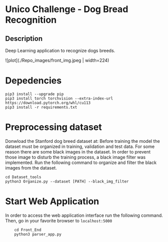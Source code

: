 # Unico Challenge  - Dog Bread Recognition 

## Description

Deep Learning application to recognize dogs breeds. <br/>

![plot](./Repo_images/front_img.jpeg | width=224)

# Depedencies
```
pip3 install --upgrade pip
pip3 install torch torchvision --extra-index-url https://download.pytorch.org/whl/cu113
pip3 install -r requirements.txt
```

# Preprocessing dataset
Donwload the Stanford dog breed dataset at: 
Before training the model the dataset must be organized in training, validation and test data. For some reason there are some black images in the dataset. In order to prevent those image to disturb the training process, a black image filter was implemented. Run the following command to organize and filter the black images from the dataset.
```
cd Dataset_tools
python3 Organize.py --dataset [PATH] --black_img_filter
```

# Start Web Application
In order to access the web application interface run the following command. Then, go in your favorite browser to ```localhost:5000```

```
    cd Front_End
    python3 parser_app.py
```

